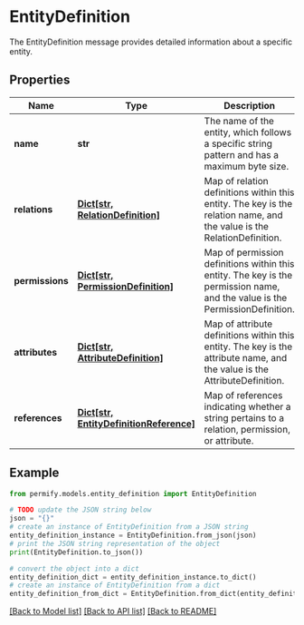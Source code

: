 # EntityDefinition

The EntityDefinition message provides detailed information about a specific entity.

## Properties

Name | Type | Description | Notes
------------ | ------------- | ------------- | -------------
**name** | **str** | The name of the entity, which follows a specific string pattern and has a maximum byte size. | [optional] 
**relations** | [**Dict[str, RelationDefinition]**](RelationDefinition.md) | Map of relation definitions within this entity. The key is the relation name, and the value is the RelationDefinition. | [optional] 
**permissions** | [**Dict[str, PermissionDefinition]**](PermissionDefinition.md) | Map of permission definitions within this entity. The key is the permission name, and the value is the PermissionDefinition. | [optional] 
**attributes** | [**Dict[str, AttributeDefinition]**](AttributeDefinition.md) | Map of attribute definitions within this entity. The key is the attribute name, and the value is the AttributeDefinition. | [optional] 
**references** | [**Dict[str, EntityDefinitionReference]**](EntityDefinitionReference.md) | Map of references indicating whether a string pertains to a relation, permission, or attribute. | [optional] 

## Example

```python
from permify.models.entity_definition import EntityDefinition

# TODO update the JSON string below
json = "{}"
# create an instance of EntityDefinition from a JSON string
entity_definition_instance = EntityDefinition.from_json(json)
# print the JSON string representation of the object
print(EntityDefinition.to_json())

# convert the object into a dict
entity_definition_dict = entity_definition_instance.to_dict()
# create an instance of EntityDefinition from a dict
entity_definition_from_dict = EntityDefinition.from_dict(entity_definition_dict)
```
[[Back to Model list]](../README.md#documentation-for-models) [[Back to API list]](../README.md#documentation-for-api-endpoints) [[Back to README]](../README.md)


